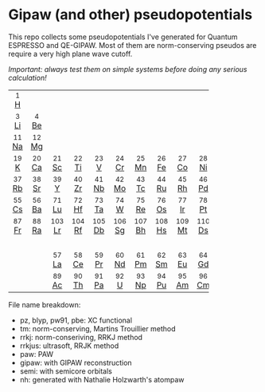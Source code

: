 # Gipaw (and other) pseudopotentials
This repo collects some pseudopotentials I've generated for Quantum ESPRESSO and QE-GIPAW.
Most of them are norm-conserving pseudos are require a very high plane wave cutoff.

*Important: always test them on simple systems before doing any serious calculation!*

<table style="width:80%" border="0" cellpadding="1" cellspacing="2">
<tbody>
<tr align="center">
<td style="width:5%;"><small>1</small><br><a href="#Hydrogen" title="hydrogen">H</a></td>
<td colspan="16" style="width:5%"><br></td>
<td style="width:5%"><small>2</small><br><a href="He" title="helium">He</a></td>
</tr>

<tr align="center">
<td style="width:5%"><small>3</small><br><a href="Li" title="lithium">Li</a></td>
<td style="width:5%"><small>4</small><br><a href="Be" title="beryllium">Be</a></td>
<td colspan="10" style="width:5%"><br></td>
<td style="width:5%"><small>5</small><br><a href="B" title="boron">B</a></td>
<td style="width:5%"><small>6</small><br><a href="C" title="carbon">C</a></td>
<td style="width:5%"><small>7</small><br><a href="N" title="nitrogen">N</a></td>
<td style="width:5%"><small>8</small><br><a href="O" title="oxygen">O</a></td>
<td style="width:5%"><small>9</small><br><a href="F" title="fluorine">F</a></td>
<td style="width:5%"><small>10</small><br><a href="Ne" title="neon">Ne</a></td>
</tr>

<tr align="center">
<td style="width:5%"><small>11</small><br><a href="Na" title="sodium">Na</a></td>
<td style="width:5%"><small>12</small><br><a href="Mg" title="magnesium">Mg</a></td>
<td colspan="10" style="width:5%"><br></td>
<td style="width:5%"><small>13</small><br><a href="./pseudos/013-Al" title="aluminum">Al</a></td>
<td style="width:5%"><small>14</small><br><a href="Si" title="silicon">Si</a></td>
<td style="width:5%"><small>15</small><br><a href="P" title="phosphorus">P</a></td>
<td style="width:5%"><small>16</small><br><a href="S" title="sulfur">S</a></td>
<td style="width:5%"><small>17</small><br><a href="Cl" title="chlorine">Cl</a></td>
<td style="width:5%"><small>18</small><br><a href="Ar" title="argon">Ar</a></td>
</tr>

<tr align="center">
<td style="width:5%"><small>19</small><br><a href="K" title="potassium">K</a></td>
<td style="width:5%"><small>20</small><br><a href="Ca" title="calcium">Ca</a></td>
<td style="width:5%"><small>21</small><br><a href="Sc" title="scandium">Sc</a></td>
<td style="width:5%"><small>22</small><br><a href="Ti" title="titanium">Ti</a></td>
<td style="width:5%"><small>23</small><br><a href="V" title="vanadium">V</a></td>
<td style="width:5%"><small>24</small><br><a href="Cr" title="chromium">Cr</a></td>
<td style="width:5%"><small>25</small><br><a href="Mn" title="manganese">Mn</a></td>
<td style="width:5%"><small>26</small><br><a href="Fe" title="iron">Fe</a></td>
<td style="width:5%"><small>27</small><br><a href="Co" title="cobalt">Co</a></td>
<td style="width:5%"><small>28</small><br><a href="Ni" title="nickel">Ni</a></td>
<td style="width:5%"><small>29</small><br><a href="Cu" title="copper">Cu</a></td>
<td style="width:5%"><small>30</small><br><a href="Zn" title="zinc">Zn</a></td>
<td style="width:5%"><small>31</small><br><a href="Ga" title="gallium">Ga</a></td>
<td style="width:5%"><small>32</small><br><a href="Ge" title="germanium">Ge</a></td>
<td style="width:5%"><small>33</small><br><a href="As" title="arsenic">As</a></td>
<td style="width:5%"><small>34</small><br><a href="Se" title="selenium">Se</a></td>
<td style="width:5%"><small>35</small><br><a href="Br" title="bromine">Br</a></td>
<td style="width:5%"><small>36</small><br><a href="Kr" title="krypton">Kr</a></td>
</tr>

<tr align="center">
<td style="width:5%"><small>37</small><br><a href="Rb" title="rubidium">Rb</a></td>
<td style="width:5%"><small>38</small><br><a href="Sr" title="strontium">Sr</a></td>
<td style="width:5%"><small>39</small><br><a href="Y" title="yttrium">Y</a></td>
<td style="width:5%"><small>40</small><br><a href="Zr" title="zirconium">Zr</a></td>
<td style="width:5%"><small>41</small><br><a href="Nb" title="niobium">Nb</a></td>
<td style="width:5%"><small>42</small><br><a href="Mo" title="molybdenum">Mo</a></td>
<td style="width:5%"><small>43</small><br><a href="Tc" title="technetium">Tc</a></td>
<td style="width:5%"><small>44</small><br><a href="Ru" title="ruthenium">Ru</a></td>
<td style="width:5%"><small>45</small><br><a href="Rh" title="rhodium">Rh</a></td>
<td style="width:5%"><small>46</small><br><a href="Pd" title="palladium">Pd</a></td>
<td style="width:5%"><small>47</small><br><a href="Ag" title="silver">Ag</a></td>
<td style="width:5%"><small>48</small><br><a href="Cd" title="cadmium">Cd</a></td>
<td style="width:5%"><small>49</small><br><a href="In" title="indium">In</a></td>
<td style="width:5%"><small>50</small><br><a href="Sn" title="tin">Sn</a></td>
<td style="width:5%"><small>51</small><br><a href="Sb" title="antimony">Sb</a></td>
<td style="width:5%"><small>52</small><br><a href="Te" title="tellurium">Te</a></td>
<td style="width:5%"><small>53</small><br><a href="I" title="iodine">I</a></td>
<td style="width:5%"><small>54</small><br><a href="Xe" title="xenon">Xe</a></td>
</tr>

<tr align="center">
<td style="width:5%"><small>55</small><br><a href="Cs" title="cesium">Cs</a></td>
<td style="width:5%"><small>56</small><br><a href="Ba" title="barium">Ba</a></td>
<td style="width:5%"><small>71</small><br><a href="Lu" title="lutetium">Lu</a></td>
<td style="width:5%"><small>72</small><br><a href="Hf" title="hafnium">Hf</a></td>
<td style="width:5%"><small>73</small><br><a href="Ta" title="tantalum">Ta</a></td>
<td style="width:5%"><small>74</small><br><a href="W" title="tungsten">W</a></td>
<td style="width:5%"><small>75</small><br><a href="Re" title="rhenium">Re</a></td>
<td style="width:5%"><small>76</small><br><a href="Os" title="osmium">Os</a></td>
<td style="width:5%"><small>77</small><br><a href="Ir" title="iridium">Ir</a></td>
<td style="width:5%"><small>78</small><br><a href="Pt" title="platinum">Pt</a></td>
<td style="width:5%"><small>79</small><br><a href="Au" title="gold">Au</a></td>
<td style="width:5%"><small>80</small><br><a href="Hg" title="mercury">Hg</a></td>
<td style="width:5%"><small>81</small><br><a href="Tl" title="thallium">Tl</a></td>
<td style="width:5%"><small>82</small><br><a href="Pb" title="lead">Pb</a></td>
<td style="width:5%"><small>83</small><br><a href="Bi" title="bismuth">Bi</a></td>
<td style="width:5%"><small>84</small><br><a href="Po" title="polonium">Po</a></td>
<td style="width:5%"><small>85</small><br><a href="At" title="astatine">At</a></td>
<td style="width:5%"><small>86</small><br><a href="Rn" title="radon">Rn</a></td>
</tr>

<tr align="center">
<td style="width:5%"><small>87</small><br><a href="Fr" title="francium">Fr</a></td>
<td style="width:5%"><small>88</small><br><a href="Ra" title="radium">Ra</a></td>
<td style="width:5%"><small>103</small><br><a href="Lr" title="lawrentium">Lr</a></td>
<td style="width:5%"><small>104</small><br><a href="Rf" title="rutherfordium">Rf</a></td>
<td style="width:5%"><small>105</small><br><a href="Db" title="dubnium">Db</a></td>
<td style="width:5%"><small>106</small><br><a href="Sg" title="seaborgium">Sg</a></td>
<td style="width:5%"><small>107</small><br><a href="Bh" title="bohrium">Bh</a></td>
<td style="width:5%"><small>108</small><br><a href="Hs" title="hassium">Hs</a></td>
<td style="width:5%"><small>109</small><br><a href="Mt" title="meitnerium">Mt</a></td>
<td style="width:5%"><small>110</small><br><a href="Ds" title="darmstadtium">Ds</a></td>
<td style="width:5%"><small>111</small><br><a href="Rg" title="roentgenium">Rg</a></td>
<td colspan="7" style="width:5%"><br>
</td>
</tr>

<tr>
<td colspan="18" style="width:5%"><br></td>
</tr>

<tr align="center">
<td colspan="2" style="width:5%"><br></td>
<td style="width:5%"><small>57</small><br><a href="La" title="lanthanum">La</a></td>
<td style="width:5%"><small>58</small><br><a href="Ce" title="cerium">Ce</a></td>
<td style="width:5%"><small>59</small><br><a href="Pr" title="praseodymium">Pr</a></td>
<td style="width:5%"><small>60</small><br><a href="Nd" title="neodymium">Nd</a></td>
<td style="width:5%"><small>61</small><br><a href="Pm" title="promethium">Pm</a></td>
<td style="width:5%"><small>62</small><br><a href="Sm" title="samarium">Sm</a></td>
<td style="width:5%"><small>63</small><br><a href="Eu" title="europium">Eu</a></td>
<td style="width:5%"><small>64</small><br><a href="Gd" title="gadolinium">Gd</a></td>
<td style="width:5%"><small>65</small><br><a href="Tb" title="terbium">Tb</a></td>
<td style="width:5%"><small>66</small><br><a href="Dy" title="dysprosium">Dy</a></td>
<td style="width:5%"><small>67</small><br><a href="Ho" title="holmium">Ho</a></td>
<td style="width:5%"><small>68</small><br><a href="Er" title="erbium">Er</a></td>
<td style="width:5%"><small>69</small><br><a href="Tm" title="thulium">Tm</a></td>
<td style="width:5%"><small>70</small><br><a href="Yb" title="ytterbium">Yb</a></td>
</tr>

<tr align="center">
<td colspan="2" style="width:5%"><br></td>
<td style="width:5%"><small>89</small><br><a href="Ac" title="actinium">Ac</a></td>
<td style="width:5%"><small>90</small><br><a href="Th" title="thorium">Th</a></td>
<td style="width:5%"><small>91</small><br><a href="Pa" title="protactinium">Pa</a></td>
<td style="width:5%"><small>92</small><br><a href="U" title="uranium">U</a></td>
<td style="width:5%"><small>93</small><br><a href="Np" title="neptunium">Np</a></td>
<td style="width:5%"><small>94</small><br><a href="Pu" title="plutonium">Pu</a></td>
<td style="width:5%"><small>95</small><br><a href="Am" title="americium">Am</a></td>
<td style="width:5%"><small>96</small><br><a href="Cm" title="curium">Cm</a></td>
<td style="width:5%"><small>97</small><br><a href="Bk" title="berkelium">Bk</a></td>
<td style="width:5%"><small>98</small><br><a href="Cf" title="californium">Cf</a></td>
<td style="width:5%"><small>99</small><br><a href="Es" title="einsteinium">Es</a></td>
<td style="width:5%"><small>100</small><br><a href="Fm" title="fermium">Fm</a></td>
<td style="width:5%"><small>101</small><br><a href="Md" title="mendelevium">Md</a></td>
<td style="width:5%"><small>102</small><br><a href="No" title="nobelium">No</a></td>
</tr>
</tbody>
</table>

File name breakdown:
* pz, blyp, pw91, pbe: XC functional
* tm: norm-conserving, Martins Trouillier method
* rrkj: norm-conseriving, RRKJ method
*  rrkjus: ultrasoft, RRJK method
* paw: PAW
* gipaw: with GIPAW reconstruction
* semi: with semicore orbitals
* nh: generated with Nathalie Holzwarth's atompaw
